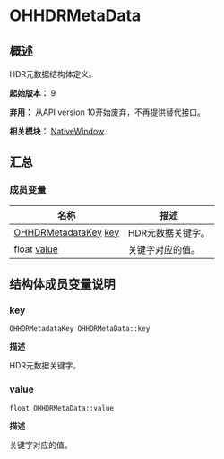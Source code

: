 # OHHDRMetaData


## 概述

HDR元数据结构体定义。

**起始版本：** 9

**弃用：** 从API version 10开始废弃，不再提供替代接口。

**相关模块：** [NativeWindow](_native_window.md)


## 汇总


### 成员变量

| 名称 | 描述 | 
| -------- | -------- |
| [OHHDRMetadataKey](_native_window.md#ohhdrmetadatakey)  [key](#key) | HDR元数据关键字。 | 
| float [value](#value) | 关键字对应的值。 | 


## 结构体成员变量说明


### key

```
OHHDRMetadataKey OHHDRMetaData::key
```

**描述**

HDR元数据关键字。


### value

```
float OHHDRMetaData::value
```

**描述**

关键字对应的值。
